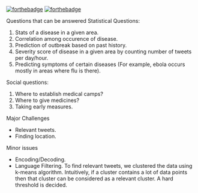 
[![forthebadge](https://forthebadge.com/images/badges/built-with-love.svg)](https://forthebadge.com)  [![forthebadge](https://forthebadge.com/images/badges/for-you.svg)](https://forthebadge.com) 

Questions that can be answered 
Statistical Questions:
1. Stats of a disease in a given area.
2. Correlation among occurence of disease.
3.  Prediction of outbreak based on past history.
4. Severity score of disease in a given area by counting number of tweets per day/hour.
5. Predicting symptoms of certain diseases (For example, ebola occurs mostly in areas where flu is there). 

Social questions:
1. Where to establish medical camps?
2. Where to give medicines?
3. Taking early measures. 


Major Challenges 
* Relevant tweets.
* Finding location. 

Minor issues 
* Encoding/Decoding.
* Language Filtering. To find relevant tweets, we clustered the data using k-means algorithm. Intuitively, if a cluster contains a lot of data points then that cluster can be considered as a relevant cluster. A hard threshold is decided.
